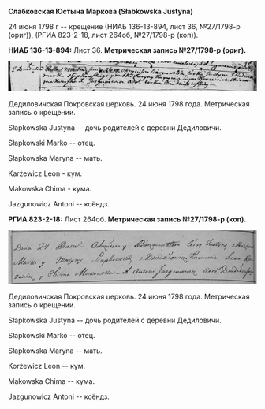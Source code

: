 **Слабковская Юстына Маркова (Słabkowska Justyna)**

24 июня 1798 г -- крещение (НИАБ 136-13-894, лист 36, №27/1798-р
(ориг)), (РГИА 823-2-18, лист 264об, №27/1798-р (коп)).

**НИАБ 136-13-894:** Лист 36. **Метрическая запись №27/1798-р (ориг).**

![](./media/b57222d4033367bac19fd0f5e8f64eb80e6be354.png)

Дедиловичская Покровская церковь. 24 июня 1798 года. Метрическая запись
о крещении.

Słapkowska Justyna -- дочь родителей с деревни Дедиловичи.

Słapkowski Marko -- отец.

Słapkowska Maryna -- мать.

Karżewicz Leon - кум.

Makowska Chima - кума.

Jazgunowicz Antoni -- ксёндз.

**РГИА 823-2-18:** Лист 264об. **Метрическая запись №27/1798-р (коп).**

![](./media/838b36ab2ce84cb04d110709be6d37fe6f297159.png)

Дедиловичская Покровская церковь. 24 июня 1798 года. Метрическая запись
о крещении.

Słapkowska Justyna -- дочь родителей с деревни Дедиловичи.

Słapkowski Marko -- отец.

Słapkowska Maryna -- мать.

Korżewicz Leon -- кум.

Makowska Chima -- кума.

Jazgunowicz Antoni -- ксёндз.
